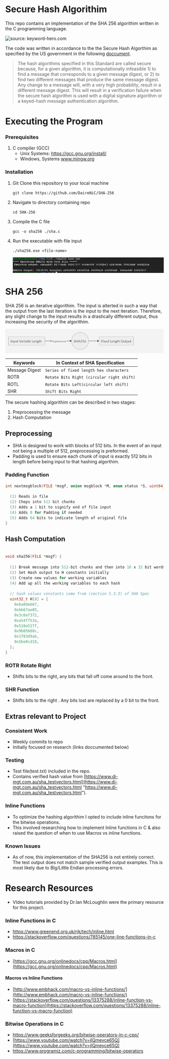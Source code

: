 # Secure Hash Algorithim 

This repo contains an implementation of the SHA 256 algorithim written in the C programming language. 


![source: keyword-hero.com](https://keyword-hero.com/wp-content/uploads/2017/05/sha256-1.png)


The code was written in accordance to the the Secure Hash Algorthim as specified by the  US government in the following [doccument]([https://www.nist.gov/publications/secure-hash-standard](https://www.nist.gov/publications/secure-hash-standard)).


> The hash algorithms specified in this Standard are called secure because, for a given algorithm, it is computationally infeasible 1) to find a message that corresponds to a given message digest, or 2) to find two different messages that produce the same message digest. Any change to a message will, with a very high probability, result in a different message digest. This will result in a verification failure when the secure hash algorithm is used with a digital signature algorithm or a keyed-hash message authentication algorithm.

# Executing the Program 
### Prerequisites
1. C compiler (GCC)
    - Unix Systems: https://gcc.gnu.org/install/
    - Windows, Systems  www.mingw.org

###  Installation
1.  Git Clone this repository to your local machine
	```git
	git clone https://github.com/DaireNiC/SHA-256
	```
2. Navigate to directory containing repo
	``` 
	cd SHA-256
	```
3. Compile the C file
	```
	gcc -o sha256 ./sha.c
	```
4. Run the executable with file input

	```
	./sha256.exe <file-name>
	```
	
	![sha](https://github.com/DaireNiC/SHA-256/blob/master/media/media.JPG)

# SHA 256
SHA 256 is an iterative algorithim. The input is alterted in such a way that the output from the last iteration is the input to the next iteration. Therefore, any slight change to the input results in a drastically different output, thus increasing the security of the algorithim.

![sha](https://github.com/DaireNiC/SHA-256/blob/master/media/media2.JPG)


|Keywords                           | In Context of SHA Specification|
|----------------|-------------------------------|
Message Digest|`Series of fixed length hex characters`            
|ROTR|`Rotate Bits Right (circular right shift)`|
|ROTL|`Rotate Bits Left(circular left shift)`|
|SHR|`Shift Bits Right`|



 The secure hashing algorithim can be described in two stages:

 1. Preprocessing the message
 2. Hash Computation 
## Preprocessing 
-  SHA is designed to work with blocks of 512 bits. In the event of an input not being a multiple of 512, preprocessing is preformed. 
- Padding is used to ensure each chunk of input is exactly 512 bits in length before being input to that hashing algorthim.

### Padding Function 

```c
int nextmsgblock(FILE *msgf, union msgblock *M, enum status *S, uint64_t *nobits) {

  (1) Reads in file
  (2) Chops into 512 bit chunks
  (3) Adds a 1 bit to signify end of file input
  (4) Adds 0 for Padding if needed 
  (5) Adds 64 bits to indicate length of original file
} 

```

##  Hash Computation 

```c

void sha256(FILE *msgf) {

  (1) Break message into 512-bit chunks and then into 16 x 32 bit words
  (2) Set Hash output to H constants initially
  (3) Create new values for working variables
  (4) Add up all the working variables to each hash 

  // hash values constants come from (section 5.3.3) of SHA Spec
  uint32_t H[8] = {
    0x6a09e667,
    0xbb67ae85,
    0x3c6ef372,
    0xa54ff53a,
    0x510e527f,
    0x9b05688c,
    0x1f83d9ab,
    0x5be0cd19,
  };
} 

```
### ROTR Rotate Right
- Shifts bits to the right, any bits that fall off come around to the front.
### SHR Function 
- Shifts bits to the right . Any bits lost are replaced by a 0 bit to the front. 


## Extras relevant to Project
### Consistent  Work
- Weekly commits to repo
- Initially focused on research (links doccumented below)
### Testing
- Test file(test.txt) included in the repo.
- Contains verified hash value from [https://www.di-mgt.com.au/sha_testvectors.html](https://www.di-mgt.com.au/sha_testvectors.html "https://www.di-mgt.com.au/sha_testvectors.html"). 
### Inline Functions
- To optimize the hashing algorithim I opted to include inline funcitons for the bitwise operations. 
- This involved researching how to implement Inline functions in C & also raised the question of when to use Macros vs inline functions.
### Known Issues 
- As of now, this implementation of the SHA256 is not entirely correct. The test output does not match sample verified output examples. This is most likely due to BIg/Little Endian processing errors. 

# Research Resources
-  VIdeo tutorials provided by Dr.Ian McLoughlin were the primary resource for this project.


### Inline Functions in C
- https://www.greenend.org.uk/rjk/tech/inline.html
- https://stackoverflow.com/questions/785145/one-line-functions-in-c
### Macros in C
- [https://gcc.gnu.org/onlinedocs/cpp/Macros.html](https://gcc.gnu.org/onlinedocs/cpp/Macros.html)
#### Macros vs Inline Functions
- [http://www.embhack.com/macro-vs-inline-functions/](http://www.embhack.com/macro-vs-inline-functions/)
- [https://stackoverflow.com/questions/13375288/inline-function-vs-macro-function](https://stackoverflow.com/questions/13375288/inline-function-vs-macro-function)
### Bitwise Operations in C 
- https://www.geeksforgeeks.org/bitwise-operators-in-c-cpp/
- [https://www.youtube.com/watch?v=jlQmeyce65Q](https://www.youtube.com/watch?v=jlQmeyce65Q)
- https://www.programiz.com/c-programming/bitwise-operators



